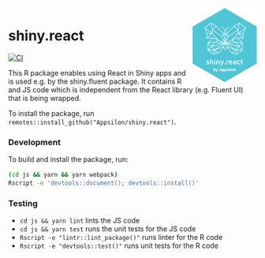 <img src="man/figures/shiny-react.png" align="right" alt="" width="130" />

# shiny.react

<!-- badges: start -->
[![CI](https://github.com/Appsilon/shiny.react/actions/workflows/ci.yaml/badge.svg)](https://github.com/Appsilon/shiny.react/actions/workflows/ci.yaml)
<!-- badges: end -->

This R package enables using React in Shiny apps and is used e.g. by the shiny.fluent package.
It contains R and JS code which is independent from the React library (e.g. Fluent UI) that is being wrapped.

To install the package, run `remotes::install_github("Appsilon/shiny.react")`.

### Development

To build and install the package, run:
```sh
(cd js && yarn && yarn webpack)
Rscript -e 'devtools::document(); devtools::install()'
```

### Testing

* `cd js && yarn lint` lints the JS code
* `cd js && yarn test` runs the unit tests for the JS code
* `Rscript -e "lintr::lint_package()"` runs linter for the R code
* `Rscript -e "devtools::test()"` runs unit tests for the R code
